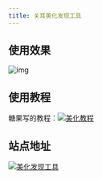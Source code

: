 ```yaml
---
title: 关耳美化发现工具
---
```


## 使用效果

![img](https://gitee.com/ifwlzs/img/raw/master/img/6831B49B91EA7B8D912FE2377BF8F3FC.jpg)

## 使用教程

糖果写的教程：[![美化教程](https://img.shields.io/badge/教程-美化发现-46954A)](/yuedu/教程.html#美化版关耳工具简单使用)

## 站点地址

[![美化发现工具](https://img.shields.io/badge/工具-美化发现-015DA0)](https://ifwlzs.github.io/YueDuBackup/tool)